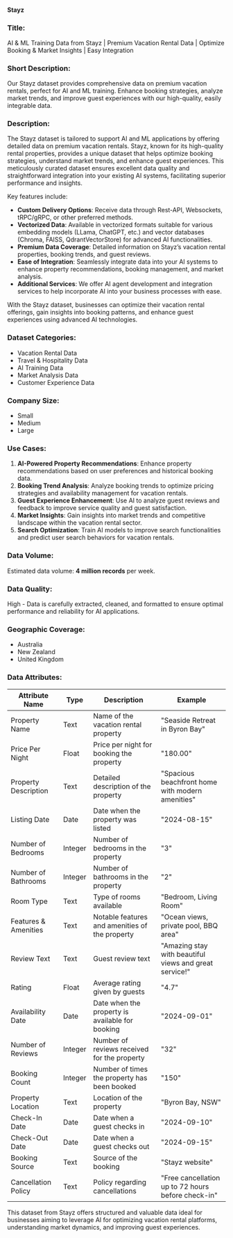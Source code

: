 #### Stayz

### Title:
AI & ML Training Data from Stayz | Premium Vacation Rental Data | Optimize Booking & Market Insights | Easy Integration

### Short Description:
Our Stayz dataset provides comprehensive data on premium vacation rentals, perfect for AI and ML training. Enhance booking strategies, analyze market trends, and improve guest experiences with our high-quality, easily integrable data.

### Description:
The Stayz dataset is tailored to support AI and ML applications by offering detailed data on premium vacation rentals. Stayz, known for its high-quality rental properties, provides a unique dataset that helps optimize booking strategies, understand market trends, and enhance guest experiences. This meticulously curated dataset ensures excellent data quality and straightforward integration into your existing AI systems, facilitating superior performance and insights.

Key features include:
- **Custom Delivery Options**: Receive data through Rest-API, Websockets, tRPC/gRPC, or other preferred methods.
- **Vectorized Data**: Available in vectorized formats suitable for various embedding models (LLama, ChatGPT, etc.) and vector databases (Chroma, FAISS, QdrantVectorStore) for advanced AI functionalities.
- **Premium Data Coverage**: Detailed information on Stayz’s vacation rental properties, booking trends, and guest reviews.
- **Ease of Integration**: Seamlessly integrate data into your AI systems to enhance property recommendations, booking management, and market analysis.
- **Additional Services**: We offer AI agent development and integration services to help incorporate AI into your business processes with ease.

With the Stayz dataset, businesses can optimize their vacation rental offerings, gain insights into booking patterns, and enhance guest experiences using advanced AI technologies.

### Dataset Categories:
- Vacation Rental Data
- Travel & Hospitality Data
- AI Training Data
- Market Analysis Data
- Customer Experience Data

### Company Size:
- Small
- Medium
- Large

### Use Cases:
1. **AI-Powered Property Recommendations**: Enhance property recommendations based on user preferences and historical booking data.
2. **Booking Trend Analysis**: Analyze booking trends to optimize pricing strategies and availability management for vacation rentals.
3. **Guest Experience Enhancement**: Use AI to analyze guest reviews and feedback to improve service quality and guest satisfaction.
4. **Market Insights**: Gain insights into market trends and competitive landscape within the vacation rental sector.
5. **Search Optimization**: Train AI models to improve search functionalities and predict user search behaviors for vacation rentals.

### Data Volume:
Estimated data volume: **4 million records** per week.

### Data Quality:
High - Data is carefully extracted, cleaned, and formatted to ensure optimal performance and reliability for AI applications.

### Geographic Coverage:
- Australia
- New Zealand
- United Kingdom

### Data Attributes:

| Attribute Name           | Type    | Description                                              | Example                                         |
|--------------------------|---------|----------------------------------------------------------|-------------------------------------------------|
| Property Name            | Text    | Name of the vacation rental property                      | "Seaside Retreat in Byron Bay"                  |
| Price Per Night          | Float   | Price per night for booking the property                  | "180.00"                                        |
| Property Description     | Text    | Detailed description of the property                      | "Spacious beachfront home with modern amenities" |
| Listing Date             | Date    | Date when the property was listed                         | "2024-08-15"                                    |
| Number of Bedrooms       | Integer | Number of bedrooms in the property                         | "3"                                             |
| Number of Bathrooms      | Integer | Number of bathrooms in the property                        | "2"                                             |
| Room Type                | Text    | Type of rooms available                                  | "Bedroom, Living Room"                         |
| Features & Amenities     | Text    | Notable features and amenities of the property             | "Ocean views, private pool, BBQ area"          |
| Review Text              | Text    | Guest review text                                         | "Amazing stay with beautiful views and great service!" |
| Rating                   | Float   | Average rating given by guests                            | "4.7"                                           |
| Availability Date        | Date    | Date when the property is available for booking            | "2024-09-01"                                    |
| Number of Reviews        | Integer | Number of reviews received for the property               | "32"                                            |
| Booking Count            | Integer | Number of times the property has been booked              | "150"                                           |
| Property Location        | Text    | Location of the property                                  | "Byron Bay, NSW"                               |
| Check-In Date            | Date    | Date when a guest checks in                              | "2024-09-10"                                    |
| Check-Out Date           | Date    | Date when a guest checks out                             | "2024-09-15"                                    |
| Booking Source           | Text    | Source of the booking                                     | "Stayz website"                                |
| Cancellation Policy      | Text    | Policy regarding cancellations                            | "Free cancellation up to 72 hours before check-in" |

This dataset from Stayz offers structured and valuable data ideal for businesses aiming to leverage AI for optimizing vacation rental platforms, understanding market dynamics, and improving guest experiences.